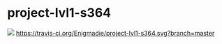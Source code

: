 # project-lvl1-s364
<a href="https://codeclimate.com/github/Enigmadie/project-lvl1-s364/maintainability"><img src="https://api.codeclimate.com/v1/badges/0f4869adbfd9a5bca29e/maintainability" /></a>
https://travis-ci.org/Enigmadie/project-lvl1-s364.svg?branch=master
